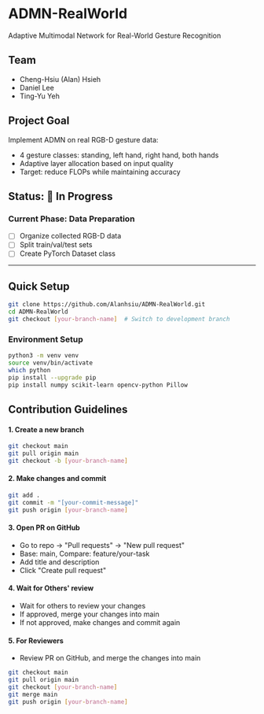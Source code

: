 # ADMN-RealWorld

Adaptive Multimodal Network for Real-World Gesture Recognition

## Team
- Cheng-Hsiu (Alan) Hsieh
- Daniel Lee
- Ting-Yu Yeh

## Project Goal
Implement ADMN on real RGB-D gesture data:
- 4 gesture classes: standing, left hand, right hand, both hands
- Adaptive layer allocation based on input quality
- Target: reduce FLOPs while maintaining accuracy

## Status: 🚧 In Progress

### Current Phase: Data Preparation
- [ ] Organize collected RGB-D data
- [ ] Split train/val/test sets
- [ ] Create PyTorch Dataset class

---

## Quick Setup
```bash
git clone https://github.com/Alanhsiu/ADMN-RealWorld.git
cd ADMN-RealWorld
git checkout [your-branch-name]  # Switch to development branch
```

### Environment Setup
```bash
python3 -m venv venv
source venv/bin/activate
which python
pip install --upgrade pip
pip install numpy scikit-learn opencv-python Pillow
```

## Contribution Guidelines

#### 1. Create a new branch
```bash
git checkout main
git pull origin main
git checkout -b [your-branch-name]
```

#### 2. Make changes and commit
```bash
git add .
git commit -m "[your-commit-message]"
git push origin [your-branch-name]
```

#### 3. Open PR on GitHub
- Go to repo → "Pull requests" → "New pull request"
- Base: main, Compare: feature/your-task
- Add title and description
- Click "Create pull request"

#### 4. Wait for Others' review
- Wait for others to review your changes
- If approved, merge your changes into main
- If not approved, make changes and commit again

#### 5. For Reviewers
- Review PR on GitHub, and merge the changes into main
```bash
git checkout main
git pull origin main
git checkout [your-branch-name]
git merge main
git push origin [your-branch-name]
```